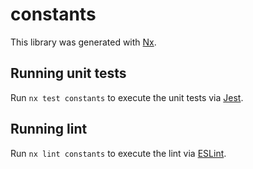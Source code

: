 # constants

This library was generated with [Nx](https://nx.dev).


## Running unit tests

Run `nx test constants` to execute the unit tests via [Jest](https://jestjs.io).


## Running lint

Run `nx lint constants` to execute the lint via [ESLint](https://eslint.org/).

